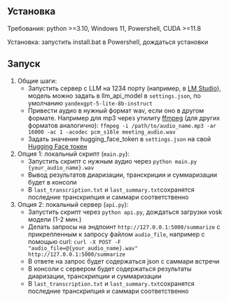 ## Установка

Требования: python >=3.10, Windows 11, Powershell, CUDA >=11.8

Установка: запустить install.bat в Powershell, дождаться установки

## Запуск

1) Общие шаги:
    - Запустить сервер с LLM на 1234 порту (например, в [LM Studio](https://lmstudio.ai/)), модель можно задать в llm_api_model в `settings.json`, по умолчанию `yandexgpt-5-lite-8b-instruct`
    - Привести аудио в нужный формат wav, если оно в другом формате. Например для mp3 через утилиту [ffmpeg](https://ffmpeg.org/) (для других форматов аналогично):
        `ffmpeg -i /path/to/audio_name.mp3 -ar 16000 -ac 1 -acodec pcm_s16le meeting_audio.wav`
    - Задать значение hugging_face_token в `settings.json` на свой [Hugging Face токен](https://huggingface.co/settings/tokens)
2) Опция 1: локальный скрипт (`main.py`):
    - Запустить скрипт с нужным аудио через `python main.py {your_audio_name}.wav`
    - Вывод результатов диаризации, транскриции и суммаризации будет в консоли
    - В `last_transcription.txt` и `last_summary.txt`сохранятся последние транскрипция и саммари соответственно
2) Опция 2: локальный сервер (`api.py`):
    - Запустить скрипт через `python api.py`, дождаться загрузки vosk модели (1-2 мин.)
    - Делать запросы на эндпоинт `http://127.0.0.1:5000/summarize` c прикрепленным к запросу файлом `audio_file`, например с помощью curl:
        `curl -X POST -F "audio_file=@{your_audio_name}.wav" http://127.0.0.1:5000/summarize`
    - В ответе на запрос будет содержаться json с саммари встречи
    - В консоли с сервером будет содержаться результаты диаризации, транскрипции и суммаризации
    - В `last_transcription.txt` и `last_summary.txt`сохранятся последние транскрипция и саммари соответственно
